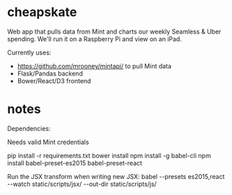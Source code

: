 # cheapskate

Web app that pulls data from Mint and charts our weekly Seamless & Uber spending. We'll run it on a Raspberry Pi and view on an iPad.

Currently uses:

- https://github.com/mrooney/mintapi/ to pull Mint data
- Flask/Pandas backend
- Bower/React/D3 frontend

# notes

Dependencies:

Needs valid Mint credentials

pip install -r requirements.txt
bower install
npm install -g babel-cli
npm install babel-preset-es2015 babel-preset-react

Run the JSX transform when writing new JSX:
babel --presets es2015,react --watch static/scripts/jsx/ --out-dir static/scripts/js/ 